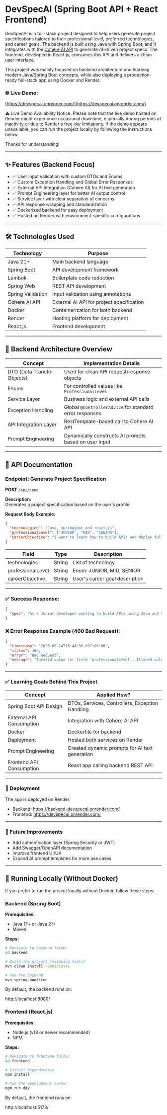 # DevSpecAI (Spring Boot API + React Frontend)

DevSpecAI is a full-stack project designed to help users generate project specifications tailored to their professional level, preferred technologies, and career goals. The backend is built using Java with Spring Boot, and it integrates with the [Cohere AI API](https://cohere.com/) to generate AI-driven project specs. The frontend, developed in React.js, consumes this API and delivers a clean user interface.

This project was mainly focused on backend architecture and learning modern Java/Spring Boot concepts, while also deploying a production-ready full-stack app using Docker and Render.

### 🌐 Live Demo:
[https://devspecai.onrender.com/](https://devspecai.onrender.com/)


⚠️ Live Demo Availability Notice: Please note that the live demo hosted on Render might experience occasional downtime, especially during periods of inactivity or due to Render's free-tier limitations.
If the demo appears unavailable, you can run the project locally by following the instructions below.

Thanks for understanding!

---

## ✨ Features (Backend Focus)

- ✅ User input validation with custom DTOs and Enums
- ✅ Custom Exception Handling and Global Error Responses
- ✅ External API Integration (Cohere AI) for AI text generation
- ✅ Prompt Engineering layer for better AI output control
- ✅ Service layer with clear separation of concerns
- ✅ API response wrapping and standardization
- ✅ Dockerized backend for easy deployment
- ✅ Hosted on Render with environment-specific configurations

---

## 🛠️ Technologies Used

| Technology        | Purpose                                 |
|-------------------|-----------------------------------------|
| Java 21+          | Main backend language                   |
| Spring Boot       | API development framework               |
| Lombok            | Boilerplate code reduction              |
| Spring Web        | REST API development                   |
| Spring Validation | Input validation using annotations      |
| Cohere AI API     | External AI API for project specification |
| Docker            | Containerization for both backend|
| Render            | Hosting platform for deployment         |
| React.js          | Frontend development                   |

---

## 🚧 Backend Architecture Overview

| Concept                  | Implementation Details                                      |
|--------------------------|------------------------------------------------------------|
| DTO (Data Transfer Objects) | Used for clean API request/response objects           |
| Enums                    | For controlled values like `ProfessionalLevel`|
| Service Layer            | Business logic and external API calls                     |
| Exception Handling       | Global `@ControllerAdvice` for standard error responses   |
| API Integration Layer    | RestTemplate-based call to Cohere AI API                  |
| Prompt Engineering       | Dynamically constructs AI prompts based on user input     |

---

## 📑 API Documentation

### Endpoint: Generate Project Specification

**POST** `/api/spec`

**Description:**  
Generates a project specification based on the user's profile.

**Request Body Example:**

```json
{
  "technologies": "Java, springboot and react.js",
  "professionalLevel": ["JUNIOR", "MID", "SENIOR"],
  "careerObjective": "I want to learn how to build APIs and deploy full-stack applications."
}
```

| Field              | Type   | Description                                 |
|------------------- |--------|-------------------------------------------|
| technologies       | String | List of technology |
| professionalLevel  | String | Enum: JUNIOR, MID, SENIOR                 |
| careerObjective    | String | User's career goal description            |

---

### ✅ Success Response:

```json
{
  "spec": "As a Junior developer wanting to build APIs using Java and Spring Boot..."
}
```

### ❌ Error Response Example (400 Bad Request):

```json
{
  "timestamp": "2025-06-14T16:44:38.097+00:00",
  "status": 400,
  "error": "Bad Request",
  "message": "Invalid value for field 'professionalLevel'. Allowed values: JUNIOR, MID, SENIOR"
}
```
---

### ✅ Learning Goals Behind This Project

| Concept                  | Applied How?                               |
| ------------------------ | ------------------------------------------ |
| Spring Boot API Design   | DTOs, Services, Controllers, Exception Handling |
| External API Consumption | Integration with Cohere AI API             |
| Docker                   | Dockerfile for backend             |
| Deployment               | Hosted both services on Render             |
| Prompt Engineering       | Created dynamic prompts for AI text generation |
| Frontend API Consumption | React app calling backend REST API         |

---

### 📡 Deployment
The app is deployed on Render:

- Backend: https://backend-devspecai.onrender.com/
- Frontend: https://devspecai.onrender.com/

---

### 📌 Future Improvements
- Add authentication layer (Spring Security or JWT)
- Add Swagger/OpenAPI documentation
- Improve frontend UI/UX
- Expand AI prompt templates for more use cases

---

## 🏃 Running Locally (Without Docker)

If you prefer to run the project locally without Docker, follow these steps:

### Backend (Spring Boot)

**Prerequisites:**

- Java 17+ or Java 21+
- Maven

**Steps:**

```bash
# Navigate to backend folder
cd backend

# Build the project (skipping tests)
mvn clean install -DskipTests

# Run the backend
mvn spring-boot:run
```
By default, the backend runs on:

http://localhost:8080/


### Frontend (React.js)

**Prerequisites:**

- Node.js (v18 or newer recommended)
- NPM

**Steps:**

```bash
# Navigate to frontend folder
cd frontend

# Install dependencies
npm install

# Run the development server
npm run dev
```
By default, the frontend runs on:

http://localhost:5173/
